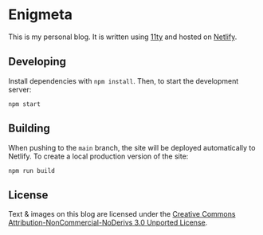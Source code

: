 # Enigmeta

This is my personal blog. It is written using [11ty](https://www.11ty.dev/) and hosted on [Netlify](https://netlify.app/).

## Developing

Install dependencies with `npm install`. Then, to start the development server:

```
npm start
```

## Building

When pushing to the `main` branch, the site will be deployed automatically to Netlify. To create a local production version of the site:

```
npm run build
```

## License

Text & images on this blog are licensed under the [Creative Commons Attribution-NonCommercial-NoDerivs 3.0 Unported License](http://creativecommons.org/licenses/by-nc-nd/3.0/).
